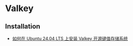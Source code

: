 # Valkey

## Installation
* [如何在 Ubuntu 24.04 LTS 上安装 Valkey 开源键值存储系统](https://www.sysgeek.cn/install-valkey-ubuntu/)
